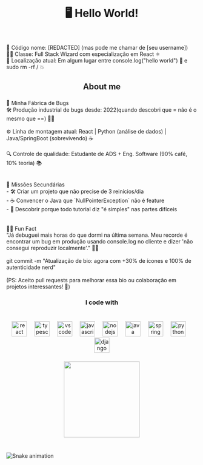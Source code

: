 <br clear="both">

<h1 align="center">🖥️ Hello World!</h1>

###

<br clear="both">

<p align="left">🔐 Código nome: [REDACTED] (mas pode me chamar de [seu username])<br>🧙‍♂️ Classe: Full Stack Wizard com especialização em React ⚛️<br>📍 Localização atual: Em algum lugar entre console.log("hello world") 📜 e sudo rm -rf / 💥</p>

###

<h2 align="center">About me</h2>

###

<p align="left">🧪 Minha Fábrica de Bugs<br>🛠️ Produção industrial de bugs desde: 2022(quando descobri que = não é o mesmo que ==) 🤦‍♂️<br><br>⚙️ Linha de montagem atual: React | Python (análise de dados) | Java/SpringBoot (sobrevivendo) ☕<br><br>🔍 Controle de qualidade: Estudante de ADS + Eng. Software (90% café, 10% teoria) 📚<br><br><br>🎯 Missões Secundárias<br>- 🛠️ Criar um projeto que não precise de 3 reinícios/dia  <br>- ☕ Convencer o Java que `NullPointerException` não é feature  <br>- 🤔 Descobrir porque todo tutorial diz "é simples" nas partes difíceis  <br><br><br>🕵️‍♂️ Fun Fact<br>"Já debuguei mais horas do que dormi na última semana. Meu recorde é encontrar um bug em produção usando console.log no cliente e dizer 'não consegui reproduzir localmente'." 🐛🔫<br><br>git commit -m "Atualização de bio: agora com +30% de ícones e 100% de autenticidade nerd"<br><br>(PS: Aceito pull requests para melhorar essa bio ou colaboração em projetos interessantes! 👾)</p>

###

<h3 align="center">I code with</h3>

###

<br clear="both">

<div align="center">
  <img src="https://cdn.jsdelivr.net/gh/devicons/devicon/icons/react/react-original.svg" height="40" alt="react logo"  />
  <img width="12" />
  <img src="https://cdn.jsdelivr.net/gh/devicons/devicon/icons/typescript/typescript-original.svg" height="40" alt="typescript logo"  />
  <img width="12" />
  <img src="https://cdn.jsdelivr.net/gh/devicons/devicon/icons/vscode/vscode-original.svg" height="40" alt="vscode logo"  />
  <img width="12" />
  <img src="https://cdn.jsdelivr.net/gh/devicons/devicon/icons/javascript/javascript-original.svg" height="40" alt="javascript logo"  />
  <img width="12" />
  <img src="https://cdn.jsdelivr.net/gh/devicons/devicon/icons/nodejs/nodejs-original.svg" height="40" alt="nodejs logo"  />
  <img width="12" />
  <img src="https://cdn.jsdelivr.net/gh/devicons/devicon/icons/java/java-original.svg" height="40" alt="java logo"  />
  <img width="12" />
  <img src="https://cdn.jsdelivr.net/gh/devicons/devicon/icons/spring/spring-original.svg" height="40" alt="spring logo"  />
  <img width="12" />
  <img src="https://cdn.jsdelivr.net/gh/devicons/devicon/icons/python/python-original.svg" height="40" alt="python logo"  />
  <img width="12" />
  <img src="https://cdn.jsdelivr.net/gh/devicons/devicon/icons/django/django-plain.svg" height="40" alt="django logo"  />
</div>

###

<div align="center">
  <img height="200" src="https://i.gifer.com/cSs.gif"  />
</div>

###

<br clear="both">

<img src="https://raw.githubusercontent.com/felipe0oLiveira /felipe0oLiveira /output/snake.svg" alt="Snake animation" />

###

